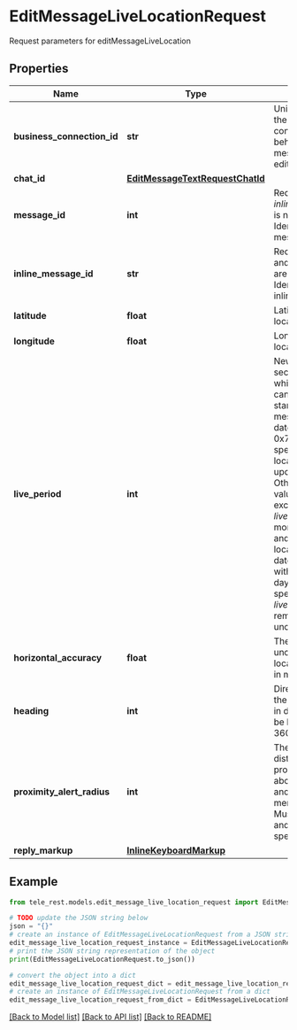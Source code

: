 # EditMessageLiveLocationRequest

Request parameters for editMessageLiveLocation

## Properties

Name | Type | Description | Notes
------------ | ------------- | ------------- | -------------
**business_connection_id** | **str** | Unique identifier of the business connection on behalf of which the message to be edited was sent | [optional] 
**chat_id** | [**EditMessageTextRequestChatId**](EditMessageTextRequestChatId.md) |  | [optional] 
**message_id** | **int** | Required if *inline\\_message\\_id* is not specified. Identifier of the message to edit | [optional] 
**inline_message_id** | **str** | Required if *chat\\_id* and *message\\_id* are not specified. Identifier of the inline message | [optional] 
**latitude** | **float** | Latitude of new location | 
**longitude** | **float** | Longitude of new location | 
**live_period** | **int** | New period in seconds during which the location can be updated, starting from the message send date. If 0x7FFFFFFF is specified, then the location can be updated forever. Otherwise, the new value must not exceed the current *live\\_period* by more than a day, and the live location expiration date must remain within the next 90 days. If not specified, then *live\\_period* remains unchanged | [optional] 
**horizontal_accuracy** | **float** | The radius of uncertainty for the location, measured in meters; 0-1500 | [optional] 
**heading** | **int** | Direction in which the user is moving, in degrees. Must be between 1 and 360 if specified. | [optional] 
**proximity_alert_radius** | **int** | The maximum distance for proximity alerts about approaching another chat member, in meters. Must be between 1 and 100000 if specified. | [optional] 
**reply_markup** | [**InlineKeyboardMarkup**](InlineKeyboardMarkup.md) |  | [optional] 

## Example

```python
from tele_rest.models.edit_message_live_location_request import EditMessageLiveLocationRequest

# TODO update the JSON string below
json = "{}"
# create an instance of EditMessageLiveLocationRequest from a JSON string
edit_message_live_location_request_instance = EditMessageLiveLocationRequest.from_json(json)
# print the JSON string representation of the object
print(EditMessageLiveLocationRequest.to_json())

# convert the object into a dict
edit_message_live_location_request_dict = edit_message_live_location_request_instance.to_dict()
# create an instance of EditMessageLiveLocationRequest from a dict
edit_message_live_location_request_from_dict = EditMessageLiveLocationRequest.from_dict(edit_message_live_location_request_dict)
```
[[Back to Model list]](../README.md#documentation-for-models) [[Back to API list]](../README.md#documentation-for-api-endpoints) [[Back to README]](../README.md)


